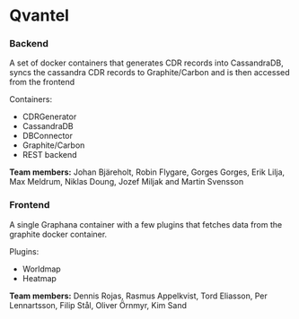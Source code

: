 Qvantel
=======

### Backend

A set of docker containers that generates CDR records into CassandraDB, syncs the cassandra CDR records to Graphite/Carbon and is then accessed from the frontend

Containers:
- CDRGenerator
- CassandraDB
- DBConnector
- Graphite/Carbon
- REST backend

**Team members:** Johan Bjäreholt, Robin Flygare, Gorges Gorges, Erik Lilja, Max Meldrum, Niklas Doung, Jozef Miljak and Martin Svensson

### Frontend

A single Graphana container with a few plugins that fetches data from the graphite docker container.

Plugins:
- Worldmap
- Heatmap

**Team members:** Dennis Rojas, Rasmus Appelkvist, Tord Eliasson, Per Lennartsson, Filip Stål, Oliver Örnmyr, Kim Sand
